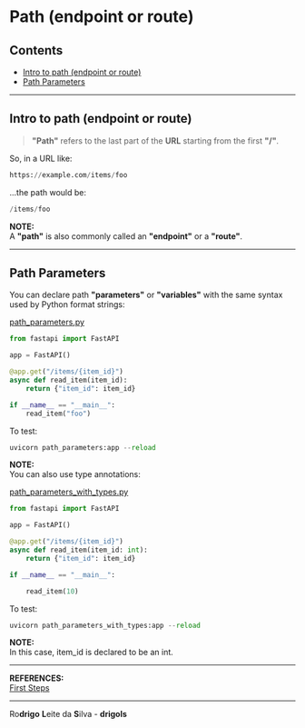 # Path (endpoint or route)

## Contents

 - [Intro to path (endpoint or route)](#intro)
 - [Path Parameters](#path-parameters)

---

<div id="intro"></div>

## Intro to path (endpoint or route)

> **"Path"** refers to the last part of the **URL** starting from the first **"/"**.

So, in a URL like:

```python
https://example.com/items/foo
```

...the path would be:

```python
/items/foo
```

**NOTE:**  
A **"path"** is also commonly called an **"endpoint"** or a **"route"**.

---

<div id="path-parameters"></div>

## Path Parameters

You can declare path **"parameters"** or **"variables"** with the same syntax used by Python format strings:

[path_parameters.py](src/path_parameters.py)
```python
from fastapi import FastAPI

app = FastAPI()

@app.get("/items/{item_id}")
async def read_item(item_id):
    return {"item_id": item_id}

if __name__ == "__main__":
    read_item("foo")
```

To test:

```python
uvicorn path_parameters:app --reload
```

**NOTE:**  
You can also use type annotations:

[path_parameters_with_types.py](src/path_parameters_with_types.py)
```python
from fastapi import FastAPI

app = FastAPI()

@app.get("/items/{item_id}")
async def read_item(item_id: int):
    return {"item_id": item_id}

if __name__ == "__main__":

    read_item(10)
```

To test:

```python
uvicorn path_parameters_with_types:app --reload
```

**NOTE:**  
In this case, item_id is declared to be an int.

---

**REFERENCES:**  
[First Steps](https://fastapi.tiangolo.com/tutorial/first-steps/)  

---

Ro**drigo** **L**eite da **S**ilva - **drigols**

